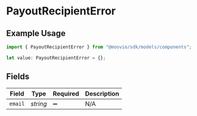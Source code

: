 # PayoutRecipientError

## Example Usage

```typescript
import { PayoutRecipientError } from "@moovio/sdk/models/components";

let value: PayoutRecipientError = {};
```

## Fields

| Field              | Type               | Required           | Description        |
| ------------------ | ------------------ | ------------------ | ------------------ |
| `email`            | *string*           | :heavy_minus_sign: | N/A                |